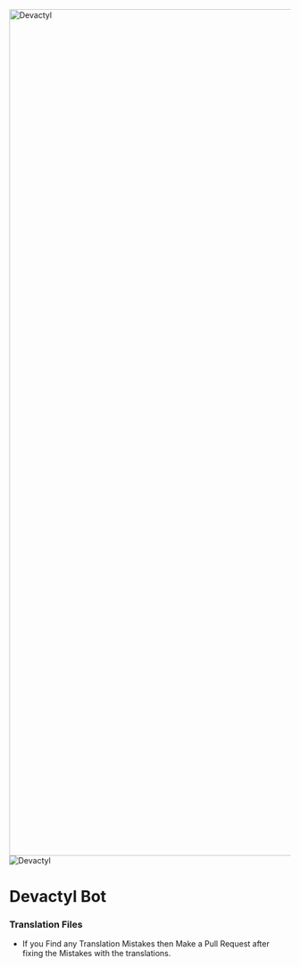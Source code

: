 <img width="1517" alt="Devactyl" src="https://github.com/user-attachments/assets/a9837440-f3ce-4ce7-b7a5-5fc153605a53">
<img alt="Devactyl" src="https://github.com/user-attachments/assets/2de7b597-1b3e-4a67-b92c-71f3188652a6">

# Devactyl Bot

### Translation Files

- If you Find any Translation Mistakes then Make a Pull Request after fixing the Mistakes with the translations.
